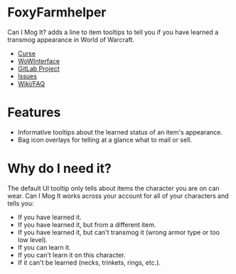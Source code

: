 # FoxyFarmhelper
Can I Mog It? adds a line to item tooltips to tell you if you have learned a transmog appearance in World of Warcraft.

- [Curse](https://www.curseforge.com/wow/addons/can-i-mog-it)
- [WoWInterface](http://www.wowinterface.com/downloads/info24015-FoxyFarmhelper.html)
- [GitLab Project](https://gitlab.com/toreltwiddler/FoxyFarmhelper)
- [Issues](https://gitlab.com/toreltwiddler/FoxyFarmhelper/issues)
- [Wiki/FAQ](https://wow.curseforge.com/projects/can-i-mog-it/pages/faq)


# Features
- Informative tooltips about the learned status of an item's appearance.
- Bag icon overlays for telling at a glance what to mail or sell.

# Why do I need it?
The default UI tooltip only tells about items the character you are on can wear. Can I Mog It works across your account for all of your characters and tells you:

- If you have learned it.
- If you have learned it, but from a different item.
- If you have learned it, but can't transmog it (wrong armor type or too low level).
- If you can learn it.
- If you can't learn it on this character.
- If it can't be learned (necks, trinkets, rings, etc.).
